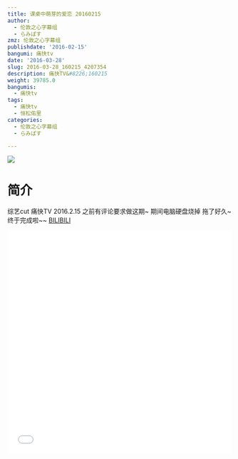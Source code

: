 ```yaml
---
title: 课桌中萌芽的爱恋 20160215
author:
  - 伦敦之心字幕组
  - らみぱす
zmz: 伦敦之心字幕组
publishdate: '2016-02-15'
bangumi: 痛快tv
date: '2016-03-28'
slug: 2016-03-28_160215_4207354
description: 痛快TV&#8226;160215
weight: 39785.0
bangumis:
  - 痛快tv
tags:
  - 痛快tv
  - 恒松佑里
categories:
  - 伦敦之心字幕组
  - らみぱす

---
```

![](https://i.imgur.com/Ln1SMKZ.png)
# 简介  
 综艺cut 痛快TV 2016.2.15 之前有评论要求做这期~  期间电脑硬盘烧掉 拖了好久~ 终于完成啦~~
  [BILIBILI](https://www.bilibili.com/video/av4207354/)

<div class="vcontainer">  <iframe class='video' src="//www.bilibili.com/html/html5player.html?cid=6798694&aid=4207354" width="100%" height="500" frameborder="0" allowfullscreen="allowfullscreen"></iframe></div>
